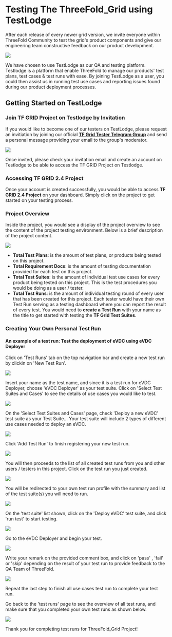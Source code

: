 # Testing The ThreeFold_Grid using TestLodge

After each release of every newer grid version, we invite everyone within ThreeFold Community to test the grid's product components and give our engineering team constructive feedback on our product development.

![](img/test_home.png)

We have chosen to use TestLodge as our QA and testing platform. Testlodge is a platform that enable ThreeFold to manage our products' test plans, test cases & test runs with ease. By joining TestLodge as a user, you could then assist us in running test use cases and reporting issues found during our product deployment processes.

## Getting Started on TestLodge

### Join TF GRID Project on Testlodge by Invitation

If you would like to become one of our testers on TestLodge, please request an invitiation by joining our official [**TF Grid Tester Telegram Group**](https://t.me/joinchat/R75FxI_6J6tgn1jK) and send a personal message providing your email to the group's moderator.

![](img/testlodge_invitation.png)

Once invited, please check your invitation email and create an account on Testlodge to be able to access the TF GRID Project on Testlodge.

### Accessing TF GRID 2.4 Project

Once your account is created successfully, you would be able to access **TF GRID 2.4 Project** on your dashboard. Simply click on the project to get started on your testing process.

### Project Overview

Inside the project, you would see a display of the project overview to see the content of the project testing environment. Below is a brief description of the project content.

![](img/project_overview.png)

- **Total Test Plans**: is the amount of test plans, or products being tested on this project.
- **Total Requirement Docs**: is the amount of testing documentation provided for each test on this project.
- **Total Test Suites**: is the amount of individual test use cases for every product being tested on this project. This is the test procedures you would be doing as a user / tester.
- **Total Test Runs**: is the amount of individual testing round of every user that has been created for this project. Each tester would have their own Test Run serving as a testing dashboard where you can report the result of every test. You would need to **create a Test Run** with your name as the title to get started with testing the **TF Grid Test Suites**.

### Creating Your Own Personal Test Run

#### An example of a test run: Test the deployment of eVDC using eVDC Deployer

Click on 'Test Runs' tab on the top navigation bar and create a new test run by clickin on 'New Test Run'.

![](img/test_run.png)

Insert your name as the test name, and since it is a test run for eVDC Deployer, choose 'eVDC Deployer' as your test suite. Click on 'Select Test Suites and Cases' to see the details of use cases you would like to test.

![](img/evdc_test.png)

On the 'Select Test Suites and Cases' page, check 'Deploy a new eVDC' test suite as your Test Suite... Your test suite will include 2 types of different use cases needed to deploy an eVDC.

![](img/deploy_evdc.png)

Click 'Add Test Run' to finish registering your new test run.

![](img/add_test.png)

You will then proceeds to the list of all created test runs from you and other users / testers in this project. Click on the test run you just created.

![](img/my_test.png)

You will be redirected to your own test run profile with the summary and list of the test suite(s) you will need to run.

![](img/test_list.png)

On the 'test suite' list shown, click on the 'Deploy eVDC' test suite, and click 'run test' to start testing.

![](img/run_test.png)

Go to the eVDC Deployer and begin your test.

![](img/evdc_home_.jpg)

Write your remark on the provided comment box, and click on 'pass' , 'fail' or 'skip' depending on the result of your test run to provide feedback to the QA Team of ThreeFold.

![](img/report_test.png)

Repeat the last step to finish all use cases test run to complete your test run.

Go back to the 'test runs' page to see the overview of all test runs, and make sure that you completed your own test runs as shown below.

![](img/test_finish.png)

Thank you for completing test runs for ThreeFold_Grid Project!
